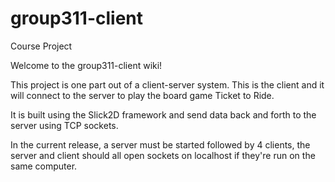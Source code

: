 # group311-client
Course Project


Welcome to the group311-client wiki!

This project is one part out of a client-server system. This is the client and it will connect to the server to play the board game Ticket to Ride.

It is built using the Slick2D framework and send data back and forth to the server using TCP sockets.

In the current release, a server must be started followed by 4 clients, the server and client should all open sockets on localhost if they're run on the same computer.